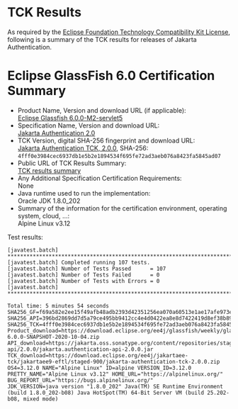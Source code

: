 TCK Results
===========

As required by the
[Eclipse Foundation Technology Compatibility Kit License](https://www.eclipse.org/legal/tck.php),
following is a summary of the TCK results for releases of Jakarta Authentication.

# Eclipse GlassFish 6.0 Certification Summary

- Product Name, Version and download URL (if applicable): <br/>
  [Eclipse Glassfish 6.0.0-M2-servlet5](https://download.eclipse.org/ee4j/glassfish/weekly/glassfish-6.0.0-SNAPSHOT-2020-09-20.zip)
- Specification Name, Version and download URL: <br/>
  [Jakarta Authentication 2.0](https://jakarta.ee/specifications/authentication/2.0/)
- TCK Version, digital SHA-256 fingerprint and download URL: <br/>
  [Jakarta Authentication TCK, 2.0.0](https://download.eclipse.org/ee4j/jakartaee-tck/jakartaee9-eftl/staged-900/jakarta-authentication-tck-2.0.0.zip), SHA-256: `4fff0e3984cec6937db1e5b2e1894534f695fe72ad3aeb076a8423fa5845ad07`
- Public URL of TCK Results Summary: <br/>
  [TCK results summary](TCK-Results.html)
- Any Additional Specification Certification Requirements: <br/>
  None
- Java runtime used to run the implementation: <br/>
  Oracle JDK 1.8.0_202
- Summary of the information for the certification environment, operating system, cloud, ...: <br/>
  Alpine Linux v3.12


Test results:

```
[javatest.batch] ********************************************************************************
[javatest.batch] Completed running 107 tests.
[javatest.batch] Number of Tests Passed      = 107
[javatest.batch] Number of Tests Failed      = 0
[javatest.batch] Number of Tests with Errors = 0
[javatest.batch] ********************************************************************************

Total time: 5 minutes 54 seconds
SHA256_GF=f69a582e2ee15f49afb48adb2393d42351256ea070a60513e1ae17afe973e9c3
SHA256_API=396bd2869dd7d5a79ce495bb9412cc4e4d0422ea8e8d7422419d8ef38b891f8a
SHA256_TCK=4fff0e3984cec6937db1e5b2e1894534f695fe72ad3aeb076a8423fa5845ad07
Product_download=https://download.eclipse.org/ee4j/glassfish/weekly/glassfish-6.0.0-SNAPSHOT-2020-10-04.zip
API_download=https://jakarta.oss.sonatype.org/content/repositories/staging/jakarta/authentication/jakarta.authentication-api/2.0.0/jakarta.authentication-api-2.0.0.jar
TCK_download=https://download.eclipse.org/ee4j/jakartaee-tck/jakartaee9-eftl/staged-900/jakarta-authentication-tck-2.0.0.zip
OS4=3.12.0 NAME="Alpine Linux" ID=alpine VERSION_ID=3.12.0 PRETTY_NAME="Alpine Linux v3.12" HOME_URL="https://alpinelinux.org/" BUG_REPORT_URL="https://bugs.alpinelinux.org/"
JDK_VERSION=java version "1.8.0_202" Java(TM) SE Runtime Environment (build 1.8.0_202-b08) Java HotSpot(TM) 64-Bit Server VM (build 25.202-b08, mixed mode)
```
